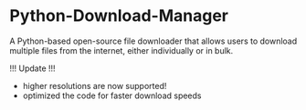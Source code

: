 # Python-Download-Manager
A Python-based open-source file downloader that allows users to download multiple files from the internet, either individually or in bulk.


!!! Update !!!

- higher resolutions are now supported!
- optimized the code for faster download speeds 
